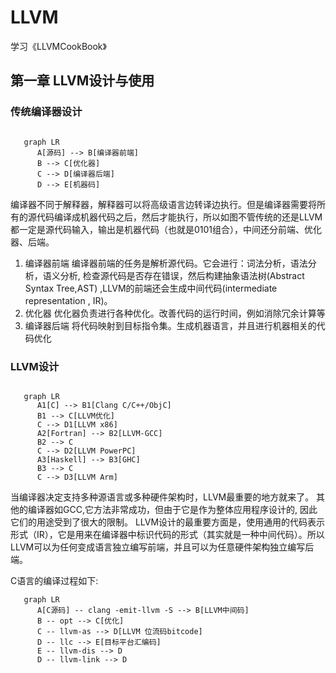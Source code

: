 # LLVM

学习《LLVMCookBook》

## 第一章 LLVM设计与使用

### 传统编译器设计

```{mermaid}

   graph LR
      A[源码] --> B[编译器前端] 
      B --> C[优化器] 
      C --> D[编译器后端] 
      D --> E[机器码]
```

编译器不同于解释器，解释器可以将高级语言边转译边执行。但是编译器需要将所有的源代码编译成机器代码之后，然后才能执行，所以如图不管传统的还是LLVM都一定是源代码输入，输出是机器代码（也就是0101组合），中间还分前端、优化器、后端。

1. 编译器前端
   编译器前端的任务是解析源代码。它会进行：词法分析，语法分析，语义分析, 检查源代码是否存在错误，然后构建抽象语法树(Abstract Syntax Tree,AST) ,LLVM的前端还会生成中间代码(intermediate representation , IR)。
2. 优化器
   优化器负责进行各种优化。改善代码的运行时间，例如消除冗余计算等
3. 编译器后端
   将代码映射到目标指令集。生成机器语言，并且进行机器相关的代码优化

### LLVM设计

```{mermaid}

   graph LR
      A1[C] --> B1[Clang C/C++/ObjC] 
      B1 --> C[LLVM优化] 
      C --> D1[LLVM x86]
      A2[Fortran] --> B2[LLVM-GCC] 
      B2 --> C
      C --> D2[LLVM PowerPC]
      A3[Haskell] --> B3[GHC] 
      B3 --> C 
      C --> D3[LLVM Arm]
```

当编译器决定支持多种源语言或多种硬件架构时，LLVM最重要的地方就来了。 其他的编译器如GCC,它方法非常成功，但由于它是作为整体应用程序设计的, 因此它们的用途受到了很大的限制。
LLVM设计的最重要方面是，使用通用的代码表示形式（IR），它是用来在编译器中标识代码的形式（其实就是一种中间代码）。所以LLVM可以为任何变成语言独立编写前端，并且可以为任意硬件架构独立编写后端。

C语言的编译过程如下:

```{mermaid}
   graph LR
      A[C源码] -- clang -emit-llvm -S --> B[LLVM中间码] 
      B -- opt --> C[优化] 
      C -- llvm-as --> D[LLVM 位流码bitcode] 
      D -- llc --> E[目标平台汇编码] 
      E -- llvm-dis --> D
      D -- llvm-link --> D
```
